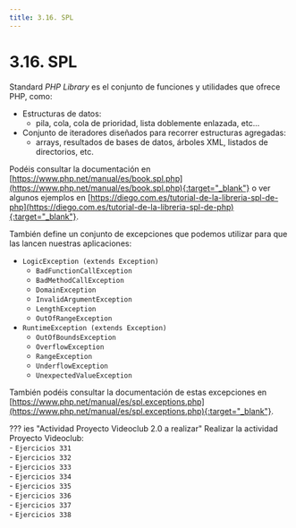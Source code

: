 ```yaml
---
title: 3.16. SPL
---
```

# 3.16. SPL
Standard *PHP Library* es el conjunto de funciones y utilidades que ofrece PHP, como:

- Estructuras de datos:
   - pila, cola, cola de prioridad, lista doblemente enlazada, etc...
- Conjunto de iteradores diseñados para recorrer estructuras agregadas:
   - arrays, resultados de bases de datos, árboles XML, listados de directorios, etc.

Podéis consultar la documentación en [https://www.php.net/manual/es/book.spl.php](https://www.php.net/manual/es/book.spl.php){:target="_blank"} o ver algunos ejemplos en [https://diego.com.es/tutorial-de-la-libreria-spl-de-php](https://diego.com.es/tutorial-de-la-libreria-spl-de-php){:target="_blank"}.

También define un conjunto de excepciones que podemos utilizar para que las lancen nuestras aplicaciones:

- `LogicException (extends Exception)`
   - `BadFunctionCallException`
   - `BadMethodCallException`
   - `DomainException`
   - `InvalidArgumentException`
   - `LengthException`
   - `OutOfRangeException`
- `RuntimeException (extends Exception)`
   - `OutOfBoundsException`
   - `OverflowException`
   - `RangeException`
   - `UnderflowException`
   - `UnexpectedValueException`

También podéis consultar la documentación de estas excepciones en [https://www.php.net/manual/es/spl.exceptions.php](https://www.php.net/manual/es/spl.exceptions.php){:target="_blank"}.



??? ies "Actividad Proyecto Videoclub 2.0 a realizar"
	Realizar la actividad Proyecto Videoclub:<br />
	- `Ejercicios 331`<br />
	- `Ejercicios 332`<br />
	- `Ejercicios 333`<br />
	- `Ejercicios 334`<br />
	- `Ejercicios 335`<br />
	- `Ejercicios 336`<br />
	- `Ejercicios 337`<br />
	- `Ejercicios 338`<br />
